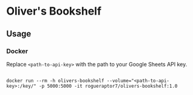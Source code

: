 # Oliver's Bookshelf



## Usage

### Docker

Replace `<path-to-api-key>` with the path to your Google Sheets API key.

```

docker run --rm -h olivers-bookshelf --volume="<path-to-api-key>:/key/" -p 5000:5000 -it rogueraptor7/olivers-bookshelf:1.0

```